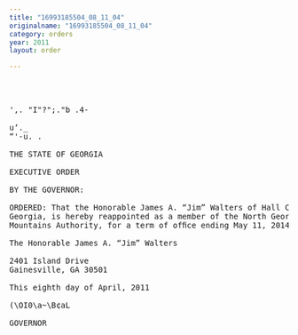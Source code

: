 ```yaml
---
title: "16993185504_08_11_04"
originalname: "16993185504_08_11_04"
category: orders
year: 2011
layout: order

---
```

<pre>
  
   

',. "I"?";."b .4-

u‘._
“'-u. .

THE STATE OF GEORGIA

EXECUTIVE ORDER

BY THE GOVERNOR:

ORDERED: That the Honorable James A. “Jim” Walters of Hall County,
Georgia, is hereby reappointed as a member of the North Georgia
Mountains Authority, for a term of ofﬁce ending May 11, 2014.

The Honorable James A. “Jim” Walters

2401 Island Drive
Gainesville, GA 30501

This eighth day of April, 2011

(\OI0\a~\B¢aL

GOVERNOR

</pre>
